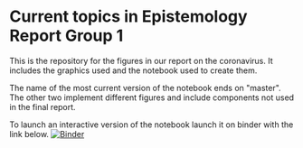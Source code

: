 # Current topics in Epistemology Report Group 1

This is the repository for the figures in our report on the coronavirus. It includes the graphics used and the notebook used to create them.

The name of the most current version of the notebook ends on "master". The other two implement different figures and include components not used in the final report.

To launch an interactive version of the notebook launch it on binder with the link below.
[![Binder](https://mybinder.org/badge_logo.svg)](https://mybinder.org/v2/gh/bernhardkissler/cte_corona_report_/master?filepath=Models%20and%20Graphs%20master.ipynb)
